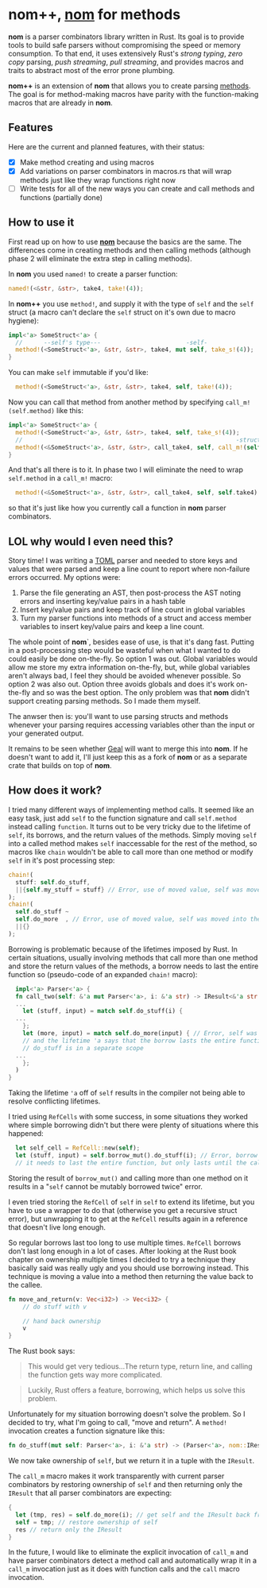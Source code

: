 # nom++, [nom](https://github.com/Geal/nom) for methods


**nom** is a parser combinators library written in Rust. Its goal is to provide tools to build safe parsers without compromising the speed or memory consumption. To that end, it uses extensively Rust's *strong typing*, *zero copy* parsing, *push streaming*, *pull streaming*, and provides macros and traits to abstract most of the error prone plumbing.

**nom++** is an extension of **nom** that allows you to create parsing [methods](http://stackoverflow.com/questions/155609/difference-between-a-method-and-a-function). The goal is for method-making macros have parity with the function-making macros that are already in **nom**. 

## Features

Here are the current and planned features, with their status:
- [x] Make method creating and using macros
- [x] Add variations on parser combinators in macros.rs that will wrap methods just like they wrap functions right now
- [ ] Write tests for all of the new ways you can create and call methods and functions (partially done)

## How to use it

First read up on how to use [**nom**](https://github.com/Geal/nom) because the basics are the same. The differences come in creating methods and then calling methods (although phase 2 will eliminate the extra step in calling methods).

In **nom** you used `named!` to create a parser function:
```rust
named!(<&str, &str>, take4, take!(4));
```
In **nom++** you use `method!`, and supply it with the type of `self` and the `self` struct (a macro can't declare the `self` struct on it's own due to macro hygiene):
```rust
impl<'a> SomeStruct<'a> {
  //      --self's type---                        -self-
  method!(<SomeStruct<'a>, &str, &str>, take4, mut self, take_s!(4));
}
```
You can make `self` immutable if you'd like:
```rust
  method!(<SomeStruct<'a>, &str, &str>, take4, self, take!(4));
```

Now you can call that method from another method by specifying `call_m!(self.method)` like this:
```rust
impl<'a> SomeStruct<'a> {
  method!(<SomeStruct<'a>, &str, &str>, take4, self, take_s!(4));
  //                                                            -struct.method-
  method!(<&SomeStruct<'a>, &str, &str>, call_take4, self, call_m!(self.take4));
}
```
And that's all there is to it. In phase two I will eliminate the need to wrap `self.method` in a `call_m!` macro:
```rust
  method!(<&SomeStruct<'a>, &str, &str>, call_take4, self, self.take4);
```
so that it's just like how you currently call a function in **nom** parser combinators.

## LOL why would I even need this?

Story time! I was writing a [TOML](https://github.com/toml-lang/toml) parser and needed to store keys and values that were parsed and keep a line count to report where non-failure errors occurred. My options were:

1. Parse the file generating an AST, then post-process the AST noting errors and inserting key/value pairs in a hash table
2. Insert key/value pairs and keep track of line count in global variables
3. Turn my parser functions into methods of a struct and access member variables to insert key/value pairs and keep a line count.

The whole point of **nom**`, besides ease of use, is that it's dang fast. Putting in a post-processing step would be wasteful when what I wanted to do could easily be done on-the-fly. So option 1 was out. Global variables would allow me store my extra information on-the-fly, but, while global variables aren't always bad, I feel they should be avoided whenever possible. So option 2 was also out. Option three avoids globals and does it's work on-the-fly and so was the best option. The only problem was that **nom** didn't support creating parsing methods. So I made them myself.

The anwser then is: you'll want to use parsing structs and methods whenever your parsing requires accessing variables other than the input or your generated output.

It remains to be seen whether [Geal](https://github.com/Geal/) will want to merge this into **nom**. If he doesn't want to add it, I'll just keep this as a fork of **nom** or as a separate crate that builds on top of **nom**.

## How does it work?

I tried many different ways of implementing method calls. It seemed like an easy task, just add `self` to the function signature and call `self.method` instead calling `function`. It turns out to be very tricky due to the lifetime of `self`, its borrows, and the return values of the methods. Simply moving `self` into a called method makes `self` inaccessable for the rest of the method, so macros like `chain` wouldn't be able to call more than one method or modify `self` in it's post processing step:
```rust
chain!(
  stuff: self.do_stuff,
  ||{self.my_stuff = stuff} // Error, use of moved value, self was moved into the do_stuff method.
);
chain!(
  self.do_stuff ~
  self.do_more  , // Error, use of moved value, self was moved into the do_stuff method.
  ||{}
);
```
Borrowing is problematic because of the lifetimes imposed by Rust. In certain situations, usually involving methods that call more than one method and store the return values of the methods, a borrow needs to last the entire function so (pseudo-code of an expanded `chain!` macro):
```rust
  impl<'a> Parser<'a> {
  fn call_two(self: &'a mut Parser<'a>, i: &'a str) -> IResult<&'a str &'a str> {
  ...
    let (stuff, input) = match self.do_stuff(i) {
  ...
    };
    let (more, input) = match self.do_more(input) { // Error, self was borrowed at self.do stuff
    // and the lifetime 'a says that the borrow lasts the entire function, even if the call to
    // do_stuff is in a separate scope
  ...
    };
  )
}
```
Taking the lifetime `'a` off of `self` results in the compiler not being able to resolve conflicting lifetimes.

I tried using `RefCells` with some success, in some situations they worked where simple borrowing didn't but there were plenty of situations where this happened:
```rust
  let self_cell = RefCell::new(self);
  let (stuff, input) = self.borrow_mut().do_stuff(i); // Error, borrow doen't live long enough,
  // it needs to last the entire function, but only lasts until the call to do_stuff..
```
Storing the result of `borrow_mut()` and calling more than one method on it results in a "`self` cannot be mutably borrowed twice" error.

I even tried storing the `RefCell` of `self` in `self` to extend its lifetime, but you have to use a wrapper to do that (otherwise you get a recursive struct error), but unwrapping it to get at the `RefCell` results again in a reference that doesn't live long enough.

So regular borrows last too long to use multiple times. `RefCell` borrows don't last long enough in a lot of cases. After looking at the Rust book chapter on ownership multiple times I decided to try a technique they basically said was really ugly and you should use borrowing instead. This technique is moving a value into a method then returning the value back to the callee.
```rust
fn move_and_return(v: Vec<i32>) -> Vec<i32> {
    // do stuff with v

    // hand back ownership
    v
}
```
The Rust book says:
> This would get very tedious...The return type, return line, and calling the function gets way more complicated.

> Luckily, Rust offers a feature, borrowing, which helps us solve this problem.

Unfortunately for my situation borrowing doesn't solve the problem. So I decided to try, what I'm going to call, "move and return". A `method!` invocation creates a function signature like this:
```rust
fn do_stuff(mut self: Parser<'a>, i: &'a str) -> (Parser<'a>, nom::IResult<&'a str, &'a str>)
```
We now take ownership of `self`, but we return it in a tuple with the `IResult`.

The `call_m` macro makes it work transparently with current parser combinators by restoring ownership of `self` and then returning only the `IResult` that all parser combinators are expecting:
```rust
{
  let (tmp, res) = self.do_more(i); // get self and the IResult back from the called method
  self = tmp; // restore ownership of self
  res // return only the IResult
}
```
In the future, I would like to eliminate the explicit invocation of `call_m` and have parser combinators detect a method call and automatically wrap it in a `call_m` invocation just as it does with function calls and the `call` macro invocation.
